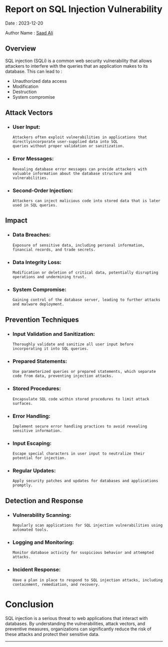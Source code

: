 # Report on SQL Injection Vulnerability

 Date :  2023-12-20 
 
 Author Name :  [Saad Ali](https://www.linkedin.com/in/saad-ali-911b85291/) 

## Overview

SQL injection (SQLi) is a common web security vulnerability that allows attackers to interfere with the queries that an application makes to its database. This can lead to :

+ Unauthorized data access
+ Modification
+ Destruction
+ System compromise

## Attack Vectors

+ ### **User Input:**

      Attackers often exploit vulnerabilities in applications that directlyincorporate user-supplied data into SQL
      queries without proper validation or sanitization.

+ ### **Error Messages:**

      Revealing database error messages can provide attackers with valuable information about the database structure and
      vulnerabilities.

+ ### **Second-Order Injection:** 

      Attackers can inject malicious code into stored data that is later used in SQL queries.

## Impact

+ ### **Data Breaches:**

      Exposure of sensitive data, including personal information, financial records, and trade secrets.

+ ### **Data Integrity Loss:**

      Modification or deletion of critical data, potentially disrupting operations and undermining trust.

+ ### **System Compromise:**

      Gaining control of the database server, leading to further attacks and malware deployment.

## Prevention Techniques

+ ### **Input Validation and Sanitization:** 

      Thoroughly validate and sanitize all user input before incorporating it into SQL queries.

+ ### **Prepared Statements:** 

      Use parameterized queries or prepared statements, which separate code from data, preventing injection attacks.

+ ### **Stored Procedures:** 

      Encapsulate SQL code within stored procedures to limit attack surfaces.

+ ### **Error Handling:**

      Implement secure error handling practices to avoid revealing sensitive information.

+ ### **Input Escaping:** 

      Escape special characters in user input to neutralize their potential for injection.

+ ### **Regular Updates:** 

      Apply security patches and updates for databases and applications promptly.

## Detection and Response

+ ### **Vulnerability Scanning:** 

      Regularly scan applications for SQL injection vulnerabilities using automated tools.

+ ### **Logging and Monitoring:** 

      Monitor database activity for suspicious behavior and attempted attacks.

+ ### **Incident Response:** 

      Have a plan in place to respond to SQL injection attacks, including containment, remediation, and recovery.

# Conclusion

SQL injection is a serious threat to web applications that interact with databases. By understanding the vulnerabilities, attack vectors, and preventive measures, organizations can significantly reduce the risk of these attacks and protect their sensitive data.
___

